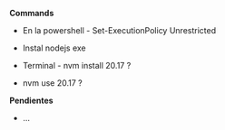 **Commands**
- En la powershell - Set-ExecutionPolicy Unrestricted
- Instal nodejs exe

- Terminal - nvm install 20.17 ?
- nvm use 20.17 ?

**Pendientes**
- ...